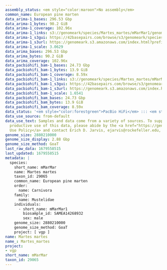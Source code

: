 ```yaml
---
assembly_status: <em style="color:maroon">No assembly</em>
common_name: European pine marten
data_arima-1_bases: 296.53 Gbp
data_arima-1_bytes: 90.2 GiB
data_arima-1_coverage: 102.96x
data_arima-1_links: s3://genomeark/species/Martes_martes/mMarMar1/genomic_data/arima/<br>
data_arima-1_s3gui: https://42basepairs.com/browse/s3/genomeark/species/Martes_martes/mMarMar1/genomic_data/arima/
data_arima-1_s3url: https://genomeark.s3.amazonaws.com/index.html?prefix=species/Martes_martes/mMarMar1/genomic_data/arima/
data_arima-1_scale: 3.0629
data_arima_bases: 296.53 Gbp
data_arima_bytes: 90.2 GiB
data_arima_coverage: 102.96x
data_pacbiohifi_bam-1_bases: 24.73 Gbp
data_pacbiohifi_bam-1_bytes: 13.9 GiB
data_pacbiohifi_bam-1_coverage: 8.59x
data_pacbiohifi_bam-1_links: s3://genomeark/species/Martes_martes/mMarMar1/genomic_data/pacbio_hifi/<br>
data_pacbiohifi_bam-1_s3gui: https://42basepairs.com/browse/s3/genomeark/species/Martes_martes/mMarMar1/genomic_data/pacbio_hifi/
data_pacbiohifi_bam-1_s3url: https://genomeark.s3.amazonaws.com/index.html?prefix=species/Martes_martes/mMarMar1/genomic_data/pacbio_hifi/
data_pacbiohifi_bam-1_scale: 1.6541
data_pacbiohifi_bam_bases: 24.73 Gbp
data_pacbiohifi_bam_bytes: 13.9 GiB
data_pacbiohifi_bam_coverage: 8.59x
data_status: '<em style="color:forestgreen">PacBio HiFi</em> ::: <em style="color:forestgreen">Arima</em>'
data_use_source: from-default
data_use_text: Samples and data come from a variety of sources. To support fair and
  productive use of this data, please abide by the <a href="https://genome10k.soe.ucsc.edu/data-use-policies/">Data
  Use Policy</a> and contact Erich D. Jarvis, ejarvis@rockefeller.edu, with any questions.
genome_size: 2880210000
genome_size_display: 2.88 Gbp
genome_size_method: GoaT
last_raw_data: 1679558515
last_updated: 1679558515
metadata: |
  species:
    short_name: mMarMar
    name: Martes martes
    taxon_id: 29065
    common_name: European pine marten
    order:
      name: Carnivora
    family:
      name: Mustelidae
    individuals:
      - short_name: mMarMar1
        biosample_id: SAMEA14268932
        sex: male
    genome_size: 2880210000
    genome_size_method: GoaT
    project: [ vgp ]
name: Martes martes
name_: Martes_martes
project:
- vgp
short_name: mMarMar
taxon_id: 29065
---
```

